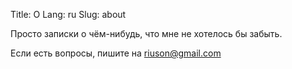 Title: О
Lang: ru
Slug: about

Просто записки о чём-нибудь, что мне не хотелось бы забыть.

Если есть вопросы, пишите на <riuson@gmail.com>